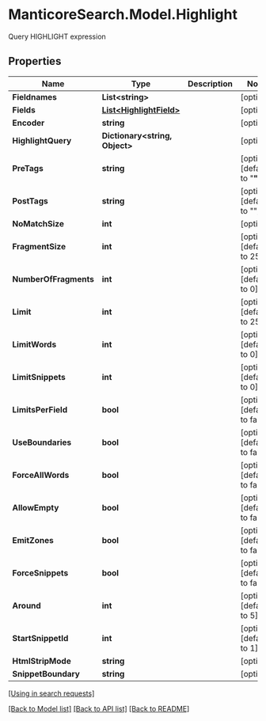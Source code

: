 # ManticoreSearch.Model.Highlight
Query HIGHLIGHT expression

## Properties

Name | Type | Description | Notes
------------ | ------------- | ------------- | -------------
**Fieldnames** | **List&lt;string&gt;** |  | [optional] 
**Fields** | [**List&lt;HighlightField&gt;**](HighlightField.md) |  | [optional] 
**Encoder** | **string** |  | [optional] 
**HighlightQuery** | **Dictionary&lt;string, Object&gt;** |  | [optional] 
**PreTags** | **string** |  | [optional] [default to "<strong>"]
**PostTags** | **string** |  | [optional] [default to "</strong>"]
**NoMatchSize** | **int** |  | [optional] 
**FragmentSize** | **int** |  | [optional] [default to 256]
**NumberOfFragments** | **int** |  | [optional] [default to 0]
**Limit** | **int** |  | [optional] [default to 256]
**LimitWords** | **int** |  | [optional] [default to 0]
**LimitSnippets** | **int** |  | [optional] [default to 0]
**LimitsPerField** | **bool** |  | [optional] [default to false]
**UseBoundaries** | **bool** |  | [optional] [default to false]
**ForceAllWords** | **bool** |  | [optional] [default to false]
**AllowEmpty** | **bool** |  | [optional] [default to false]
**EmitZones** | **bool** |  | [optional] [default to false]
**ForceSnippets** | **bool** |  | [optional] [default to false]
**Around** | **int** |  | [optional] [default to 5]
**StartSnippetId** | **int** |  | [optional] [default to 1]
**HtmlStripMode** | **string** |  | [optional] 
**SnippetBoundary** | **string** |  | [optional] 

[[Using in search requests]](SearchRequest.md#Highlight)


[[Back to Model list]](../README.md#documentation-for-models) [[Back to API list]](../README.md#documentation-for-api-endpoints) [[Back to README]](../README.md)

